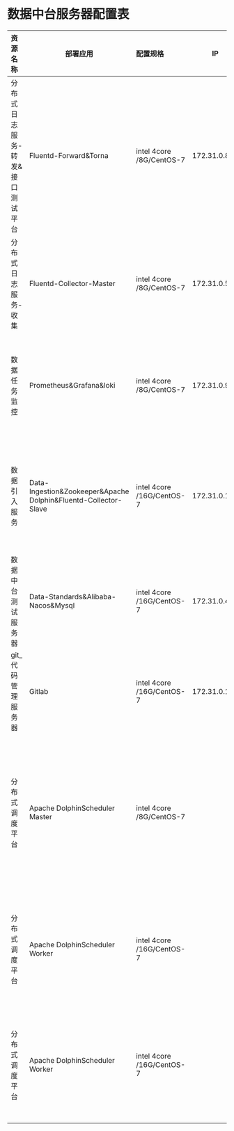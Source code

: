# 数据中台服务器配置表



| 资源名称                         | 部署应用                                                     | 配置规格                  | IP           | 应用场景                                                     | 性能分析                                        |
| :------------------------------- | ------------------------------------------------------------ | :------------------------ | ------------ | ------------------------------------------------------------ | ----------------------------------------------- |
| 分布式日志服务-转发&接口测试平台 | Fluentd-Forward&Torna                                        | intel 4core /8G/CentOS-7  | 172.31.0.80  | 数据中心api统一访问日志收集获取                              | 目前接受50-100TPS的请求数量                     |
| 分布式日志服务-收集              | Fluentd-Collector-Master                                     | intel 4core /8G/CentOS-7  | 172.31.0.52  | 数据日志数据转存到ES和HDFS                                   | 目前接受50-100TPS的请求数量                     |
| 数据任务监控                     | Prometheus&Grafana&loki                                      | intel 4core /8G/CentOS-7  | 172.31.0.96  | 监控数据引入批量任务的执行处理情况，支持钉钉上发布提醒告警   |                                                 |
| 数据引入服务                     | Data-Ingestion&Zookeeper&Apache Dolphin&Fluentd-Collector-Slave | intel 4core /16G/CentOS-7 | 172.31.0.112 | 解析引入上游批次数据，存储数据中心mysql最终进入update贴源层  |                                                 |
| 数据中台测试服务器               | Data-Standards&Alibaba-Nacos&Mysql                           | intel 4core /16G/CentOS-7 | 172.31.0.44  | 数据标准，分布式服务注册中心                                 | 3个nacos节点互相注册，对外使用nignx发布注册服务 |
| git_代码管理服务器               | Gitlab                                                       | intel 4core /16G/CentOS-7 | 172.31.0.18  | gitlab源代码管理                                             |                                                 |
| 分布式调度平台                   | Apache DolphinScheduler Master                               | intel 4core /8G/CentOS-7  |              | 调度中心采用去中心化策略，Master负责统一调度配置和扫描，调度资源管理，系统管理等功能 |                                                 |
| 分布式调度平台                   | Apache DolphinScheduler Worker                               | intel 4core /16G/CentOS-7 |              | 调度中心采用去中心化策略，Worker负责具体的调度DAG任务执行器  |                                                 |
| 分布式调度平台                   | Apache DolphinScheduler Worker                               | intel 4core /16G/CentOS-7 |              | 调度中心采用去中心化策略，Worker负责具体的调度DAG任务执行器  |                                                 |

